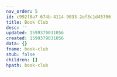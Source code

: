 ```yaml
---
nav_order: 5
id: c992f0a7-674b-4114-9033-2ef3c1d45706
title: Book Club
desc: ''
updated: 1599379031056
created: 1599379031056
data: {}
fname: book-club
stub: false
children: []
hpath: book-club
---
```


